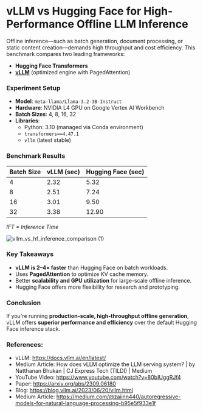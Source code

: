 # vLLM vs Hugging Face for High-Performance Offline LLM Inference

Offline inference—such as batch generation, document processing, or static content creation—demands high throughput and cost efficiency. This benchmark compares two leading frameworks:

- **Hugging Face Transformers**
- **[vLLM](https://github.com/vllm-project/vllm)** (optimized engine with PagedAttention)



### Experiment Setup

- **Model**: `meta-llama/Llama-3.2-3B-Instruct`
- **Hardware**: NVIDIA L4 GPU on Google Vertex AI Workbench
- **Batch Sizes**: 4, 8, 16, 32
- **Libraries**:
  - Python: 3.10 (managed via Conda environment) 
  - `transformers==4.47.1`
  - `vllm` (latest stable)



### Benchmark Results

| Batch Size | vLLM (sec) | Hugging Face (sec) |
|------------|------------|--------------------|
| 4          | 2.32       | 5.32               |
| 8          | 2.51       | 7.24               |
| 16         | 3.01       | 9.50               |
| 32         | 3.38       | 12.90              |

*IFT = Inference Time*


![vllm_vs_hf_inference_comparison (1)](https://github.com/user-attachments/assets/e5bc3b6a-34b9-40f9-84b6-0e4e21103c60)



### Key Takeaways

- **vLLM is 2–4× faster** than Hugging Face on batch workloads.
- Uses **PagedAttention** to optimize KV cache memory.
- Better **scalability and GPU utilization** for large-scale offline inference.
- Hugging Face offers more flexibility for research and prototyping.



### Conclusion

If you're running **production-scale, high-throughput offline generation**, vLLM offers **superior performance and efficiency** over the default Hugging Face inference stack.

### References:
- vLLM: https://docs.vllm.ai/en/latest/
- Medium Article: How does vLLM optimize the LLM serving system? | by Natthanan Bhukan | CJ Express Tech (TILDI) | Medium
- YouTube Video: https://www.youtube.com/watch?v=80bIUggRJf4
- Paper: https://arxiv.org/abs/2309.06180
- Blog: https://blog.vllm.ai/2023/06/20/vllm.html
- Medium Article: https://medium.com/@zaiinn440/autoregressive-models-for-natural-language-processing-b95e5f933e1f

